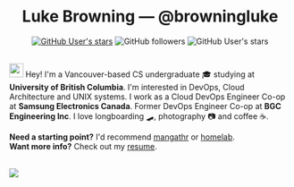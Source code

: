 <div align="center">
  <h1> Luke Browning — @browningluke </h1>
  <a href="https://www.linkedin.com/in/browningluke"><img alt="GitHub User's stars" src="https://img.shields.io/badge/LinkedIn-0077B5?style=flat&logo=linkedin&logoColor=white"></a>
  <img alt="GitHub followers" src="https://img.shields.io/github/followers/browningluke?label=Follow&style=social">
  <img alt="GitHub User's stars" src="https://img.shields.io/github/stars/browningluke?style=social">
</div>
<br>

<img src="https://media.giphy.com/media/hvRJCLFzcasrR4ia7z/giphy.gif" width="25px"> Hey! I'm a Vancouver-based CS undergraduate 🎓 studying at **University of British Columbia**. I'm interested in DevOps, Cloud Architecture and UNIX systems. I work as a Cloud DevOps Engineer Co-op at **Samsung Electronics Canada**. Former DevOps Engineer Co-op at **BGC Engineering Inc**. I love longboarding 🛹, photography 📷 and coffee ☕.


**Need a starting point?** I'd recommend [mangathr](https://github.com/browningluke/mangathr) or [homelab](https://github.com/browningluke/homelab). \
**Want more info?** Check out my [resume](https://resume.browningluke.dev).

<br>

<a href="https://github.com/anuraghazra/github-readme-stats">
  <img align="center" src="https://github-readme-stats.vercel.app/api?username=browningluke&count_private=true&show_icons=true&theme=malgolia&bg_color=00000000&hide_title=true" />
</a>

